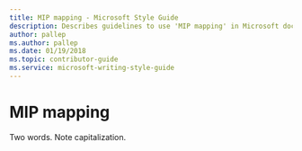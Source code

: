 ```yaml
---
title: MIP mapping - Microsoft Style Guide
description: Describes guidelines to use 'MIP mapping' in Microsoft documents.
author: pallep
ms.author: pallep
ms.date: 01/19/2018
ms.topic: contributor-guide
ms.service: microsoft-writing-style-guide
---
```


# MIP mapping

Two words. Note capitalization.
